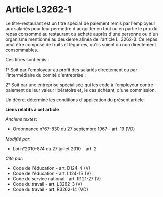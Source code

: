 # Article L3262-1

Le titre-restaurant est un titre spécial de paiement remis par l'employeur aux salariés pour leur permettre d'acquitter en
tout ou en partie le prix du repas consommé au restaurant ou acheté auprès d'une personne ou d'un organisme mentionné au
deuxième alinéa de l'article L. 3262-3. Ce repas peut être composé de fruits et légumes, qu'ils soient ou non directement
consommables. 

Ces titres sont émis : 

1° Soit par l'employeur au profit des salariés directement ou par l'intermédiaire du comité d'entreprise ; 

2° Soit par une entreprise spécialisée qui les cède à l'employeur contre paiement de leur valeur libératoire et, le cas
échéant, d'une commission. 

Un décret détermine les conditions d'application du présent article.

**Liens relatifs à cet article**

_Anciens textes_:

  - Ordonnance n°67-830 du 27 septembre 1967 - art. 19 (VD)

_Modifié par_:

  - Loi n°2010-874 du 27 juillet 2010 - art. 2

_Cité par_:

  - Code de l'éducation - art. D124-4 (V)
  - Code de l'éducation - art. L124-13 (V)
  - Code du service national - art. R121-27 (V)
  - Code du travail - art. L3262-3 (V)
  - Code du travail - art. R3262-14 (VD)
